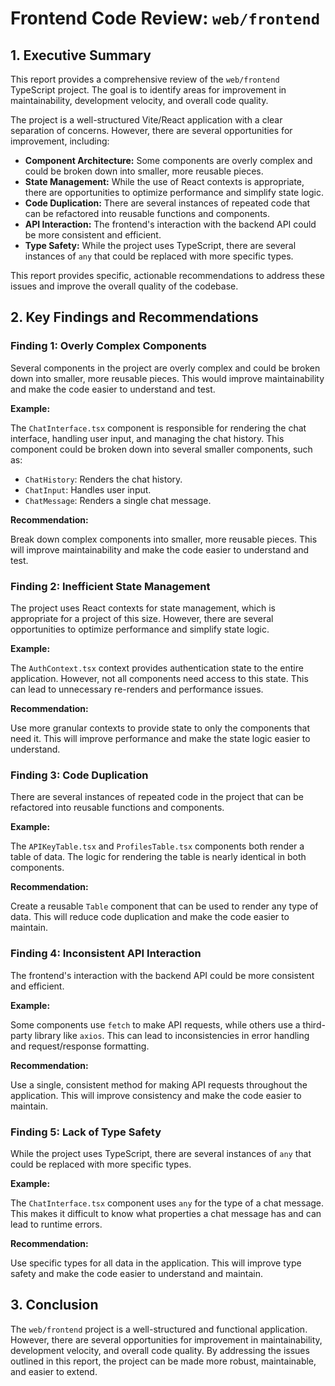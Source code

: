 # Frontend Code Review: `web/frontend`

## 1. Executive Summary

This report provides a comprehensive review of the `web/frontend` TypeScript project. The goal is to identify areas for improvement in maintainability, development velocity, and overall code quality.

The project is a well-structured Vite/React application with a clear separation of concerns. However, there are several opportunities for improvement, including:

- **Component Architecture:** Some components are overly complex and could be broken down into smaller, more reusable pieces.
- **State Management:** While the use of React contexts is appropriate, there are opportunities to optimize performance and simplify state logic.
- **Code Duplication:** There are several instances of repeated code that can be refactored into reusable functions and components.
- **API Interaction:** The frontend's interaction with the backend API could be more consistent and efficient.
- **Type Safety:** While the project uses TypeScript, there are several instances of `any` that could be replaced with more specific types.

This report provides specific, actionable recommendations to address these issues and improve the overall quality of the codebase.

## 2. Key Findings and Recommendations

### Finding 1: Overly Complex Components

Several components in the project are overly complex and could be broken down into smaller, more reusable pieces. This would improve maintainability and make the code easier to understand and test.

**Example:**

The `ChatInterface.tsx` component is responsible for rendering the chat interface, handling user input, and managing the chat history. This component could be broken down into several smaller components, such as:

- `ChatHistory`: Renders the chat history.
- `ChatInput`: Handles user input.
- `ChatMessage`: Renders a single chat message.

**Recommendation:**

Break down complex components into smaller, more reusable pieces. This will improve maintainability and make the code easier to understand and test.

### Finding 2: Inefficient State Management

The project uses React contexts for state management, which is appropriate for a project of this size. However, there are several opportunities to optimize performance and simplify state logic.

**Example:**

The `AuthContext.tsx` context provides authentication state to the entire application. However, not all components need access to this state. This can lead to unnecessary re-renders and performance issues.

**Recommendation:**

Use more granular contexts to provide state to only the components that need it. This will improve performance and make the state logic easier to understand.

### Finding 3: Code Duplication

There are several instances of repeated code in the project that can be refactored into reusable functions and components.

**Example:**

The `APIKeyTable.tsx` and `ProfilesTable.tsx` components both render a table of data. The logic for rendering the table is nearly identical in both components.

**Recommendation:**

Create a reusable `Table` component that can be used to render any type of data. This will reduce code duplication and make the code easier to maintain.

### Finding 4: Inconsistent API Interaction

The frontend's interaction with the backend API could be more consistent and efficient.

**Example:**

Some components use `fetch` to make API requests, while others use a third-party library like `axios`. This can lead to inconsistencies in error handling and request/response formatting.

**Recommendation:**

Use a single, consistent method for making API requests throughout the application. This will improve consistency and make the code easier to maintain.

### Finding 5: Lack of Type Safety

While the project uses TypeScript, there are several instances of `any` that could be replaced with more specific types.

**Example:**

The `ChatInterface.tsx` component uses `any` for the type of a chat message. This makes it difficult to know what properties a chat message has and can lead to runtime errors.

**Recommendation:**

Use specific types for all data in the application. This will improve type safety and make the code easier to understand and maintain.

## 3. Conclusion

The `web/frontend` project is a well-structured and functional application. However, there are several opportunities for improvement in maintainability, development velocity, and overall code quality. By addressing the issues outlined in this report, the project can be made more robust, maintainable, and easier to extend.